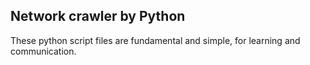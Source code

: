## Network crawler by Python

These python script files are fundamental and simple, for learning and communication.
